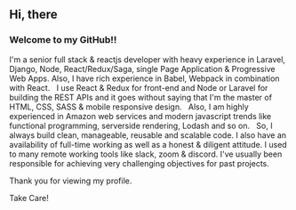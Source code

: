 ## Hi, there

### Welcome to my GitHub!!

I'm a senior full stack & reactjs developer with heavy experience in Laravel, Django, Node, React/Redux/Saga, single Page Application & Progressive Web Apps.
Also, I have rich experience in Babel, Webpack in combination with React.
 
I use React & Redux for front-end and Node or Laravel for building the REST APIs and it goes without saying that I'm the master of HTML, CSS, SASS & mobile responsive design.
 
Also, I am highly experienced in Amazon web services and modern javascript trends like functional programming, serverside rendering, Lodash and so on.
 
So, I always build clean, manageable, reusable and scalable code.
I also have an availability of full-time working as well as a honest & diligent attitude.
I used to many remote working tools like slack, zoom & discord.
I've usually been responsible for achieving very challenging objectives for past projects.

Thank you for viewing my profile.

Take Care!



